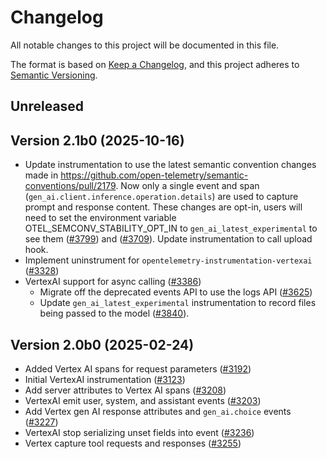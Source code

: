 # Changelog

All notable changes to this project will be documented in this file.

The format is based on [Keep a Changelog](https://keepachangelog.com/en/1.0.0/),
and this project adheres to [Semantic Versioning](https://semver.org/spec/v2.0.0.html).

## Unreleased

## Version 2.1b0 (2025-10-16)

- Update instrumentation to use the latest semantic convention changes made in https://github.com/open-telemetry/semantic-conventions/pull/2179.
Now only a single event and span (`gen_ai.client.inference.operation.details`) are used to capture prompt and response content. These changes are opt-in,
users will need to set the environment variable OTEL_SEMCONV_STABILITY_OPT_IN to `gen_ai_latest_experimental` to see them ([#3799](https://github.com/open-telemetry/opentelemetry-python-contrib/pull/3799)) and ([#3709](https://github.com/open-telemetry/opentelemetry-python-contrib/pull/3709)). Update instrumentation to call upload hook.
- Implement uninstrument for `opentelemetry-instrumentation-vertexai`
  ([#3328](https://github.com/open-telemetry/opentelemetry-python-contrib/pull/3328))
- VertexAI support for async calling
  ([#3386](https://github.com/open-telemetry/opentelemetry-python-contrib/pull/3386))
  - Migrate off the deprecated events API to use the logs API
  ([#3625](https://github.com/open-telemetry/opentelemetry-python-contrib/pull/3626))
  - Update `gen_ai_latest_experimental` instrumentation to record files being passed to the model
  ([#3840](https://github.com/open-telemetry/opentelemetry-python-contrib/pull/3840)).

## Version 2.0b0 (2025-02-24)

- Added Vertex AI spans for request parameters
  ([#3192](https://github.com/open-telemetry/opentelemetry-python-contrib/pull/3192))
- Initial VertexAI instrumentation
  ([#3123](https://github.com/open-telemetry/opentelemetry-python-contrib/pull/3123))
- Add server attributes to Vertex AI spans
  ([#3208](https://github.com/open-telemetry/opentelemetry-python-contrib/pull/3208))
- VertexAI emit user, system, and assistant events
  ([#3203](https://github.com/open-telemetry/opentelemetry-python-contrib/pull/3203))
- Add Vertex gen AI response attributes and `gen_ai.choice` events
  ([#3227](https://github.com/open-telemetry/opentelemetry-python-contrib/pull/3227))
- VertexAI stop serializing unset fields into event
  ([#3236](https://github.com/open-telemetry/opentelemetry-python-contrib/pull/3236))
- Vertex capture tool requests and responses
  ([#3255](https://github.com/open-telemetry/opentelemetry-python-contrib/pull/3255))
